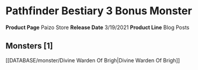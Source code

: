 ﻿---
id: '78'
name: Pathfinder Bestiary 3 Bonus Monster
rarity: Common
type: Source

---
# Pathfinder Bestiary 3 Bonus Monster

**Product Page** Paizo Store
**Release Date** 3/19/2021
**Product Line** Blog Posts

## Monsters [1]

[[DATABASE/monster/Divine Warden Of Brigh|Divine Warden Of Brigh]]